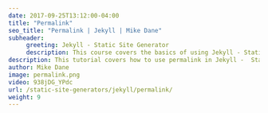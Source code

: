 ```yaml
---
date: 2017-09-25T13:12:00-04:00
title: "Permalink"
seo_title: "Permalink | Jekyll | Mike Dane"
subheader:
     greeting: Jekyll - Static Site Generator
     description: This course covers the basics of using Jekyll - Static Site Generator. Work your way through the videos and we'll teach you everything you need to know to create a professional and scalable website or blog!
description: This tutorial covers how to use permalink in Jekyll -  Static Site Generator.
author: Mike Dane
image: permalink.png
video: 938jDG_YPdc
url: /static-site-generators/jekyll/permalink/
weight: 9
---
```

